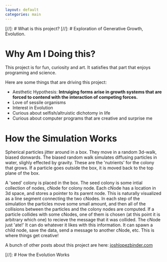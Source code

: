 ```yaml
---
layout: default
categories: main
---
```

[//]: # What is this project?
[//]: # Exploration of Generative Growth, Evolution.

# Why Am I Doing this?
This project is for fun, curiosity and art. It satisfies that part that enjoys programing and science.

Here are some things that are driving this project:

* Aesthetic Hypothesis: **Intruiging forms arise in growth systems that are forced to contend with the interaction of competing forces.**
* Love of sessile organisms
* Interest in Evolution
* Curious about selfish/altruistic dichotomy in life
* Curious about computer programs that are creative and surprise me


# How the Simulation Works
Spherical particles jitter around in a box. They move in a random 3d-walk, biased donwards. The biased random walk simulates diffusing particles in water, slighly effected by gravity. These are the 'nutrients' for the colony that grows. If a particle goes outside the box, it is moved back to the top plane of the box. 

A 'seed' colony is placed in the box.  The seed colony is some intial collection of nodes, cNode for colony node. Each cNode has a location in 3d space, and stores a pointer to its parent node. This is naturally visualized as a line segment connecting the two cNodes. In each step of the simulation the particles move some small amount, and then all of the collisions between the particles and the colony nodes are computed. If a particle collides with some cNodes, one of them is chosen (at this point it is arbitrary which one) to recieve the message that it was collided. The cNode just 'ate!' It can do whatever it likes with this information. It can spawn a child node, save the data, send a message to another cNode, etc. This is where things get creative!

A bunch of other posts about this project are here: [joshlopezbinder.com](http://joshlopezbinder.com/)

[//]: # How the Evolution Works



